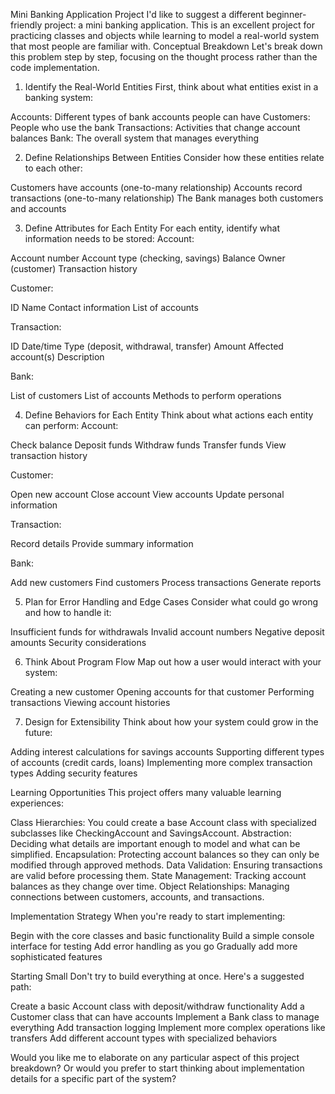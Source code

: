 Mini Banking Application Project
I'd like to suggest a different beginner-friendly project: a mini banking application. This is an excellent project for practicing classes and objects while learning to model a real-world system that most people are familiar with.
Conceptual Breakdown
Let's break down this problem step by step, focusing on the thought process rather than the code implementation.
1. Identify the Real-World Entities
   First, think about what entities exist in a banking system:

Accounts: Different types of bank accounts people can have
Customers: People who use the bank
Transactions: Activities that change account balances
Bank: The overall system that manages everything

2. Define Relationships Between Entities
   Consider how these entities relate to each other:

Customers have accounts (one-to-many relationship)
Accounts record transactions (one-to-many relationship)
The Bank manages both customers and accounts

3. Define Attributes for Each Entity
   For each entity, identify what information needs to be stored:
   Account:

Account number
Account type (checking, savings)
Balance
Owner (customer)
Transaction history

Customer:

ID
Name
Contact information
List of accounts

Transaction:

ID
Date/time
Type (deposit, withdrawal, transfer)
Amount
Affected account(s)
Description

Bank:

List of customers
List of accounts
Methods to perform operations

4. Define Behaviors for Each Entity
   Think about what actions each entity can perform:
   Account:

Check balance
Deposit funds
Withdraw funds
Transfer funds
View transaction history

Customer:

Open new account
Close account
View accounts
Update personal information

Transaction:

Record details
Provide summary information

Bank:

Add new customers
Find customers
Process transactions
Generate reports

5. Plan for Error Handling and Edge Cases
   Consider what could go wrong and how to handle it:

Insufficient funds for withdrawals
Invalid account numbers
Negative deposit amounts
Security considerations

6. Think About Program Flow
   Map out how a user would interact with your system:

Creating a new customer
Opening accounts for that customer
Performing transactions
Viewing account histories

7. Design for Extensibility
   Think about how your system could grow in the future:

Adding interest calculations for savings accounts
Supporting different types of accounts (credit cards, loans)
Implementing more complex transaction types
Adding security features

Learning Opportunities
This project offers many valuable learning experiences:

Class Hierarchies: You could create a base Account class with specialized subclasses like CheckingAccount and SavingsAccount.
Abstraction: Deciding what details are important enough to model and what can be simplified.
Encapsulation: Protecting account balances so they can only be modified through approved methods.
Data Validation: Ensuring transactions are valid before processing them.
State Management: Tracking account balances as they change over time.
Object Relationships: Managing connections between customers, accounts, and transactions.

Implementation Strategy
When you're ready to start implementing:

Begin with the core classes and basic functionality
Build a simple console interface for testing
Add error handling as you go
Gradually add more sophisticated features

Starting Small
Don't try to build everything at once. Here's a suggested path:

Create a basic Account class with deposit/withdraw functionality
Add a Customer class that can have accounts
Implement a Bank class to manage everything
Add transaction logging
Implement more complex operations like transfers
Add different account types with specialized behaviors

Would you like me to elaborate on any particular aspect of this project breakdown? Or would you prefer to start thinking about implementation details for a specific part of the system?